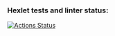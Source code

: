 ### Hexlet tests and linter status:
[![Actions Status](https://github.com/Antimen777/data-analytics-project-96/actions/workflows/hexlet-check.yml/badge.svg)](https://github.com/Antimen777/data-analytics-project-96/actions)
